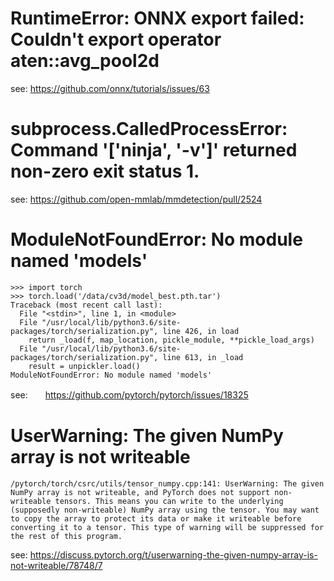 # RuntimeError: ONNX export failed: Couldn't export operator aten::avg_pool2d

see: https://github.com/onnx/tutorials/issues/63


# subprocess.CalledProcessError: Command '['ninja', '-v']' returned non-zero exit status 1.

see: https://github.com/open-mmlab/mmdetection/pull/2524


# ModuleNotFoundError: No module named 'models'

```
>>> import torch
>>> torch.load('/data/cv3d/model_best.pth.tar')
Traceback (most recent call last):
  File "<stdin>", line 1, in <module>
  File "/usr/local/lib/python3.6/site-packages/torch/serialization.py", line 426, in load
    return _load(f, map_location, pickle_module, **pickle_load_args)
  File "/usr/local/lib/python3.6/site-packages/torch/serialization.py", line 613, in _load
    result = unpickler.load()
ModuleNotFoundError: No module named 'models'
```

see:　　https://github.com/pytorch/pytorch/issues/18325


# UserWarning: The given NumPy array is not writeable

```
/pytorch/torch/csrc/utils/tensor_numpy.cpp:141: UserWarning: The given NumPy array is not writeable, and PyTorch does not support non-writeable tensors. This means you can write to the underlying (supposedly non-writeable) NumPy array using the tensor. You may want to copy the array to protect its data or make it writeable before converting it to a tensor. This type of warning will be suppressed for the rest of this program.
```

see: https://discuss.pytorch.org/t/userwarning-the-given-numpy-array-is-not-writeable/78748/7